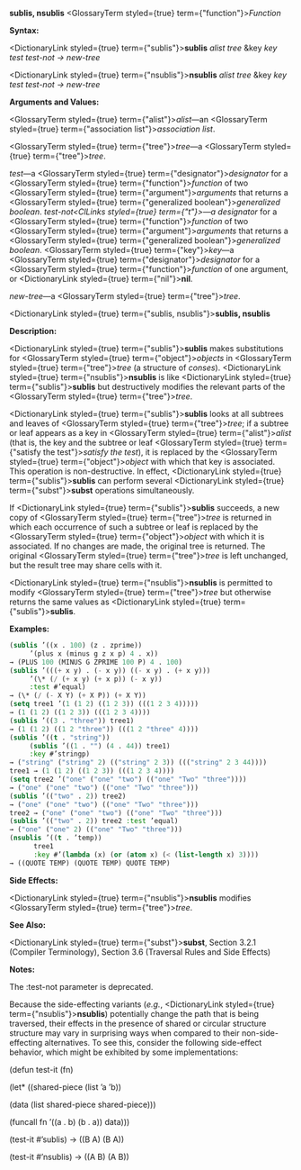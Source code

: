**sublis, nsublis** <GlossaryTerm styled={true} term={"function"}><i>Function</i></GlossaryTerm> 



**Syntax:** 



<DictionaryLink styled={true} term={"sublis"}><b>sublis</b></DictionaryLink> *alist tree* &amp;key *key test test-not → new-tree* 



<DictionaryLink styled={true} term={"nsublis"}><b>nsublis</b></DictionaryLink> *alist tree* &amp;key *key test test-not → new-tree* 



**Arguments and Values:** 



<GlossaryTerm styled={true} term={"alist"}><i>alist</i></GlossaryTerm>—an <GlossaryTerm styled={true} term={"association list"}><i>association list</i></GlossaryTerm>. 



<GlossaryTerm styled={true} term={"tree"}><i>tree</i></GlossaryTerm>—a <GlossaryTerm styled={true} term={"tree"}><i>tree</i></GlossaryTerm>. 



*test*—a <GlossaryTerm styled={true} term={"designator"}><i>designator</i></GlossaryTerm> for a <GlossaryTerm styled={true} term={"function"}><i>function</i></GlossaryTerm> of two <GlossaryTerm styled={true} term={"argument"}><i>arguments</i></GlossaryTerm> that returns a <GlossaryTerm styled={true} term={"generalized boolean"}><i>generalized boolean</i></GlossaryTerm>. *test-not<ClLinks styled={true} term={"t"}><i>—a </i></ClLinks>designator* for a <GlossaryTerm styled={true} term={"function"}><i>function</i></GlossaryTerm> of two <GlossaryTerm styled={true} term={"argument"}><i>arguments</i></GlossaryTerm> that returns a <GlossaryTerm styled={true} term={"generalized boolean"}><i>generalized boolean</i></GlossaryTerm>. <GlossaryTerm styled={true} term={"key"}><i>key</i></GlossaryTerm>—a <GlossaryTerm styled={true} term={"designator"}><i>designator</i></GlossaryTerm> for a <GlossaryTerm styled={true} term={"function"}><i>function</i></GlossaryTerm> of one argument, or <DictionaryLink styled={true} term={"nil"}><b>nil</b></DictionaryLink>. 



*new-tree*—a <GlossaryTerm styled={true} term={"tree"}><i>tree</i></GlossaryTerm>. 







 



 



<DictionaryLink styled={true} term={"sublis, nsublis"}><b>sublis, nsublis</b></DictionaryLink> 



**Description:** 



<DictionaryLink styled={true} term={"sublis"}><b>sublis</b></DictionaryLink> makes substitutions for <GlossaryTerm styled={true} term={"object"}><i>objects</i></GlossaryTerm> in <GlossaryTerm styled={true} term={"tree"}><i>tree</i></GlossaryTerm> (a structure of *conses*). <DictionaryLink styled={true} term={"nsublis"}><b>nsublis</b></DictionaryLink> is like <DictionaryLink styled={true} term={"sublis"}><b>sublis</b></DictionaryLink> but destructively modifies the relevant parts of the <GlossaryTerm styled={true} term={"tree"}><i>tree</i></GlossaryTerm>. 



<DictionaryLink styled={true} term={"sublis"}><b>sublis</b></DictionaryLink> looks at all subtrees and leaves of <GlossaryTerm styled={true} term={"tree"}><i>tree</i></GlossaryTerm>; if a subtree or leaf appears as a key in <GlossaryTerm styled={true} term={"alist"}><i>alist</i></GlossaryTerm> (that is, the key and the subtree or leaf <GlossaryTerm styled={true} term={"satisfy the test"}><i>satisfy the test</i></GlossaryTerm>), it is replaced by the <GlossaryTerm styled={true} term={"object"}><i>object</i></GlossaryTerm> with which that key is associated. This operation is non-destructive. In effect, <DictionaryLink styled={true} term={"sublis"}><b>sublis</b></DictionaryLink> can perform several <DictionaryLink styled={true} term={"subst"}><b>subst</b></DictionaryLink> operations simultaneously. 



If <DictionaryLink styled={true} term={"sublis"}><b>sublis</b></DictionaryLink> succeeds, a new copy of <GlossaryTerm styled={true} term={"tree"}><i>tree</i></GlossaryTerm> is returned in which each occurrence of such a subtree or leaf is replaced by the <GlossaryTerm styled={true} term={"object"}><i>object</i></GlossaryTerm> with which it is associated. If no changes are made, the original tree is returned. The original <GlossaryTerm styled={true} term={"tree"}><i>tree</i></GlossaryTerm> is left unchanged, but the result tree may share cells with it. 



<DictionaryLink styled={true} term={"nsublis"}><b>nsublis</b></DictionaryLink> is permitted to modify <GlossaryTerm styled={true} term={"tree"}><i>tree</i></GlossaryTerm> but otherwise returns the same values as <DictionaryLink styled={true} term={"sublis"}><b>sublis</b></DictionaryLink>. 

**Examples:**
```lisp
(sublis ’((x . 100) (z . zprime)) 
	 ’(plus x (minus g z x p) 4 . x)) 
→ (PLUS 100 (MINUS G ZPRIME 100 P) 4 . 100) 
(sublis ’(((+ x y) . (- x y)) ((- x y) . (+ x y))) 
	 ’(\* (/ (+ x y) (+ x p)) (- x y)) 
	 :test #’equal) 
→ (\* (/ (- X Y) (+ X P)) (+ X Y)) 
(setq tree1 ’(1 (1 2) ((1 2 3)) (((1 2 3 4))))) 
→ (1 (1 2) ((1 2 3)) (((1 2 3 4)))) 
(sublis ’((3 . "three")) tree1) 
→ (1 (1 2) ((1 2 "three")) (((1 2 "three" 4)))) 
(sublis ’((t . "string")) 
	 (sublis ’((1 . "") (4 . 44)) tree1) 
	 :key #’stringp) 
→ ("string" ("string" 2) (("string" 2 3)) ((("string" 2 3 44)))) 
tree1 → (1 (1 2) ((1 2 3)) (((1 2 3 4)))) 
(setq tree2 ’("one" ("one" "two") (("one" "Two" "three")))) 
→ ("one" ("one" "two") (("one" "Two" "three"))) 
(sublis ’(("two" . 2)) tree2) 
→ ("one" ("one" "two") (("one" "Two" "three"))) 
tree2 → ("one" ("one" "two") (("one" "Two" "three"))) 
(sublis ’(("two" . 2)) tree2 :test ’equal) 
→ ("one" ("one" 2) (("one" "Two" "three"))) 
(nsublis ’((t . ’temp)) 
	  tree1 
	  :key #’(lambda (x) (or (atom x) (< (list-length x) 3)))) 
→ ((QUOTE TEMP) (QUOTE TEMP) QUOTE TEMP) 


```
**Side Effects:** 



<DictionaryLink styled={true} term={"nsublis"}><b>nsublis</b></DictionaryLink> modifies <GlossaryTerm styled={true} term={"tree"}><i>tree</i></GlossaryTerm>. 



**See Also:** 



<DictionaryLink styled={true} term={"subst"}><b>subst</b></DictionaryLink>, Section 3.2.1 (Compiler Terminology), Section 3.6 (Traversal Rules and Side Effects) 



**Notes:** 



The :test-not parameter is deprecated. 



Because the side-effecting variants (*e.g.*, <DictionaryLink styled={true} term={"nsublis"}><b>nsublis</b></DictionaryLink>) potentially change the path that is being traversed, their effects in the presence of shared or circular structure structure may vary in surprising ways when compared to their non-side-effecting alternatives. To see this, consider the following side-effect behavior, which might be exhibited by some implementations: 



(defun test-it (fn) 



(let\* ((shared-piece (list ’a ’b)) 



(data (list shared-piece shared-piece))) 



(funcall fn ’((a . b) (b . a)) data))) 



(test-it #’sublis) → ((B A) (B A)) 



(test-it #’nsublis) → ((A B) (A B)) 




